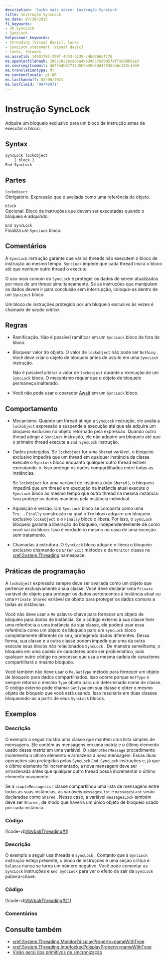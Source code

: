 ```yaml
---
description: 'Saiba mais sobre: instrução SyncLock'
title: Instrução SyncLock
ms.date: 07/20/2015
f1_keywords:
- vb.SyncLock
- SyncLock
helpviewer_keywords:
- threading [Visual Basic], locks
- SyncLock statement [Visual Basic]
- locks, threads
ms.assetid: 14501703-298f-4d43-b139-c4b6366af176
ms.openlocfilehash: 206c10c8bca85a496345576d0d5f9ff260db82e3
ms.sourcegitcommit: ddf7edb67715a5b9a45e3dd44536dabc153c1de0
ms.translationtype: MT
ms.contentlocale: pt-BR
ms.lasthandoff: 02/06/2021
ms.locfileid: "99740971"
---
```

# <a name="synclock-statement"></a>Instrução SyncLock

Adquire um bloqueio exclusivo para um bloco de instrução antes de executar o bloco.  
  
## <a name="syntax"></a>Syntax  
  
```vb  
SyncLock lockobject  
    [ block ]  
End SyncLock  
```  
  
## <a name="parts"></a>Partes  

 `lockobject`  
 Obrigatório. Expressão que é avaliada como uma referência de objeto.  
  
 `block`  
 Opcional. Bloco de instruções que devem ser executadas quando o bloqueio é adquirido.  
  
 `End SyncLock`  
 Finaliza um `SyncLock` bloco.  
  
## <a name="remarks"></a>Comentários  

 A `SyncLock` instrução garante que vários threads não executem o bloco de instrução ao mesmo tempo. `SyncLock` impede que cada thread Insira o bloco até que nenhum outro thread o execute.  
  
 O uso mais comum do `SyncLock` é proteger os dados de serem atualizados por mais de um thread simultaneamente. Se as instruções que manipulam os dados devem ir para conclusão sem interrupção, coloque-as dentro de um `SyncLock` bloco.  
  
 Um bloco de instruções protegido por um bloqueio exclusivo às vezes é chamado de *seção crítica*.  
  
## <a name="rules"></a>Regras  
  
- Ramificação. Não é possível ramificar em um `SyncLock` bloco de fora do bloco.  
  
- Bloquear valor do objeto. O valor de `lockobject` não pode ser `Nothing` . Você deve criar o objeto de bloqueio antes de usá-lo em uma `SyncLock` instrução.  
  
     Não é possível alterar o valor de `lockobject` durante a execução de um `SyncLock` bloco. O mecanismo requer que o objeto de bloqueio permaneça inalterado.  
  
- Você não pode usar o operador [Await](../operators/await-operator.md) em um `SyncLock` bloco.  
  
## <a name="behavior"></a>Comportamento  
  
- Mecanismo. Quando um thread atinge a `SyncLock` instrução, ele avalia a `lockobject` expressão e suspende a execução até que ela adquira um bloqueio exclusivo no objeto retornado pela expressão. Quando outro thread atinge a `SyncLock` instrução, ele não adquire um bloqueio até que o primeiro thread execute a `End SyncLock` instrução.  
  
- Dados protegidos. Se `lockobject` for uma `Shared` variável, o bloqueio exclusivo impedirá que um thread em qualquer instância da classe execute o `SyncLock` bloco enquanto qualquer outro thread estiver executando-o. Isso protege os dados compartilhados entre todas as instâncias.  
  
     Se `lockobject` for uma variável de instância (não `Shared` ), o bloqueio impedirá que um thread em execução na instância atual execute o `SyncLock` bloco ao mesmo tempo que outro thread na mesma instância. Isso protege os dados mantidos pela instância individual.  
  
- Aquisição e versão. Um `SyncLock` bloco se comporta como uma `Try...Finally` construção na qual o `Try` bloco adquire um bloqueio exclusivo `lockobject` e o `Finally` bloco o libera. Por isso, o `SyncLock` bloqueio garante a liberação do bloqueio, independentemente de como você sai do bloco. Isso é verdadeiro mesmo no caso de uma exceção sem tratamento.  
  
- Chamadas à estrutura. O `SyncLock` bloco adquire e libera o bloqueio exclusivo chamando os `Enter` `Exit` métodos e da `Monitor` classe no <xref:System.Threading> namespace.  
  
## <a name="programming-practices"></a>Práticas de programação  

 A `lockobject` expressão sempre deve ser avaliada como um objeto que pertence exclusivamente à sua classe. Você deve declarar uma `Private` variável de objeto para proteger os dados pertencentes à instância atual ou uma `Private Shared` variável de objeto para proteger os dados comuns a todas as instâncias.  
  
 Você não deve usar a `Me` palavra-chave para fornecer um objeto de bloqueio para dados de instância. Se o código externo à sua classe tiver uma referência a uma instância da sua classe, ele poderá usar essa referência como um objeto de bloqueio para um `SyncLock` bloco completamente diferente do seu, protegendo dados diferentes. Dessa forma, sua classe e a outra classe podem impedir que uma da outra execute seus blocos não relacionados `SyncLock` . De maneira semelhante, o bloqueio em uma cadeia de caracteres pode ser problemático, pois qualquer outro código no processo que usa a mesma cadeia de caracteres compartilhará o mesmo bloqueio.  
  
 Você também não deve usar o `Me.GetType` método para fornecer um objeto de bloqueio para dados compartilhados. Isso ocorre porque `GetType` o sempre retorna o mesmo `Type` objeto para um determinado nome de classe. O código externo pode chamar `GetType` em sua classe e obter o mesmo objeto de bloqueio que você está usando. Isso resultaria em duas classes bloqueando-as a partir de seus `SyncLock` blocos.  
  
## <a name="examples"></a>Exemplos  
  
### <a name="description"></a>Descrição  

 O exemplo a seguir mostra uma classe que mantém uma lista simples de mensagens. Ele contém as mensagens em uma matriz e o último elemento usado dessa matriz em uma variável. O `addAnotherMessage` procedimento incrementa o último elemento e armazena a nova mensagem. Essas duas operações são protegidas pelas `SyncLock` `End SyncLock` instruções e, já que o último elemento foi incrementado, a nova mensagem deve ser armazenada antes que qualquer outro thread possa incrementar o último elemento novamente.  
  
 Se a `simpleMessageList` classe compartilhou uma lista de mensagens entre todas as suas instâncias, as variáveis `messagesList` e `messagesLast` serão declaradas como `Shared` . Nesse caso, a variável `messagesLock` também deve ser `Shared` , de modo que haveria um único objeto de bloqueio usado por cada instância.  
  
### <a name="code"></a>Código  

 [!code-vb[VbVbalrThreading#1](~/samples/snippets/visualbasic/VS_Snippets_VBCSharp/VbVbalrThreading/VB/Class1.vb#1)]  
  
### <a name="description"></a>Descrição  

 O exemplo a seguir usa threads e `SyncLock` . Contanto que a `SyncLock` instrução esteja presente, o bloco de instruções é uma seção crítica e `balance` nunca se torna um número negativo. Você pode comentar as `SyncLock` instruções e `End SyncLock` para ver o efeito de sair da `SyncLock` palavra-chave.  
  
### <a name="code"></a>Código  

 [!code-vb[VbVbalrThreading#21](~/samples/snippets/visualbasic/VS_Snippets_VBCSharp/VbVbalrThreading/VB/class2.vb#21)]  
  
### <a name="comments"></a>Comentários  
  
## <a name="see-also"></a>Consulte também

- <xref:System.Threading.Monitor?displayProperty=nameWithType>
- <xref:System.Threading.Interlocked?displayProperty=nameWithType>
- [Visão geral dos primitivos de sincronização](../../../standard/threading/overview-of-synchronization-primitives.md)
